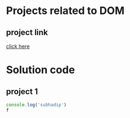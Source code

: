 # Projects related to DOM

## project link
[click here]()

# Solution code

## project 1

``` Javascript
console.log('subhadip')
f
```